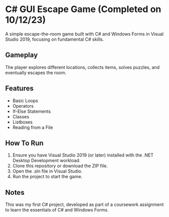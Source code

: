 # C# GUI Escape Game (Completed on 10/12/23)

A simple escape-the-room game built with C# and Windows Forms in Visual Studio 2019, focusing on fundamental C# skills.

## Gameplay
The player explores different locations, collects items, solves puzzles, and eventually escapes the room.

## Features
- Basic Loops
- Operators
- If-Else Statements
- Classes
- Listboxes
- Reading from a File

## How To Run
1. Ensure you have Visual Studio 2019 (or later) installed with the .NET Desktop Development workload.
2. Clone this repository or download the ZIP file.
3. Open the .sln file in Visual Studio.
4. Run the project to start the game.

## Notes
This was my first C# project, developed as part of a coursework assignment to learn the essentials of C# and Windows Forms.
